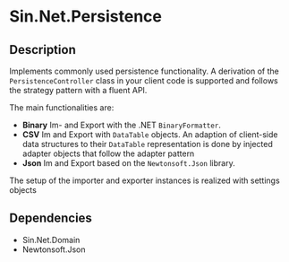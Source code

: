 ﻿# Sin.Net.Persistence

## Description

Implements commonly used persistence functionality. 
A derivation of the `PersistenceController` class in your client code is supported and
follows the strategy pattern with a fluent API.

The main functionalities are:
* **Binary** Im- and Export with the .NET `BinaryFormatter`.
* **CSV** Im and Export with `DataTable` objects.
  An adaption of client-side data structures to their `DataTable` representation
  is done by injected adapter objects that follow the adapter pattern
* **Json** Im and Export based on the `Newtonsoft.Json` library.

The setup of the importer and exporter instances is realized with settings objects
 
## Dependencies

 * Sin.Net.Domain
 * Newtonsoft.Json